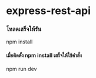 # express-rest-api
### โหลดเสร็จให้รัน
npm install
#### เมื่อติดตั้ง npm install เสร็จให้ใช้คำสั่ง
npm run dev
